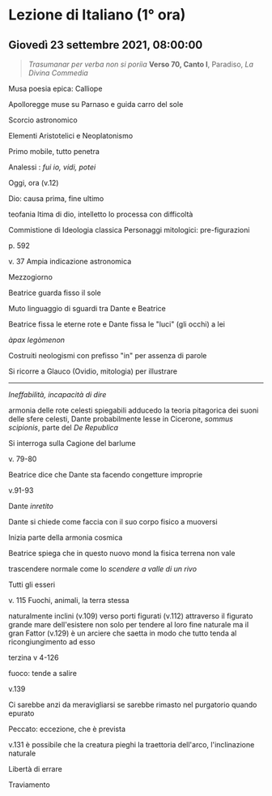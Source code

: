 # Lezione di Italiano (1° ora)

## Giovedì 23 settembre 2021, 08:00:00

> _Trasumanar per verba non si poriìa_
> **Verso 70, Canto I**, Paradiso, _La Divina Commedia_

Musa poesia epica: Calliope

Apolloregge muse su Parnaso e guida carro del sole

Scorcio astronomico

Elementi Aristotelici e Neoplatonismo

Primo mobile, tutto penetra


Analessi : *fui io, vidi, potei*

Oggi, ora (v.12)

Dio: causa prima, fine ultimo

teofania ltima di dio, intelletto lo processa con difficoltà

Commistione di Ideologia classica
Personaggi mitologici: pre-figurazioni

p. 592


v. 37 Ampia indicazione astronomica

Mezzogiorno

Beatrice guarda fisso il sole

Muto linguaggio di sguardi tra Dante e Beatrice

Beatrice fissa le eterne rote e Dante fissa le "luci" (gli occhi) a lei


_àpax legòmenon_

Costruiti neologismi con prefisso "in" per assenza di parole

Si ricorre a Glauco (Ovidio, mitologia) per illustrare

---
_Ineffabilità, incapacità di dire_

armonia delle rote celesti spiegabili adducedo la teoria pitagorica dei suoni delle sfere celesti, Dante probabilmente lesse in Cicerone, _sommus scipionis_, parte del _De Republica_

Si interroga sulla Cagione del barlume


v. 79-80

Beatrice dice che Dante sta facendo congetture improprie


v.91-93

Dante _inretito_

Dante si chiede come faccia con il suo corpo fisico a muoversi

Inizia parte della armonia cosmica

Beatrice spiega che in questo nuovo mond la fisica terrena non vale

trascendere normale come lo _scendere a valle di un rivo_

Tutti gli esseri

v. 115
Fuochi, animali, la terra stessa

naturalmente inclini (v.109) verso porti figurati (v.112) attraverso il figurato grande mare dell'esistere non solo per tendere al loro fine naturale ma il gran Fattor (v.129) è un arciere che saetta in modo che tutto tenda al ricongiungimento ad esso


terzina v 4-126

fuoco: tende a salire

v.139

Ci sarebbe anzi da meravigliarsi se sarebbe rimasto nel purgatorio quando epurato

Peccato: eccezione, che è prevista

v.131 è possibile che la creatura pieghi la traettoria dell'arco, l'inclinazione naturale

Libertà di errare

Traviamento
<!--stackedit_data:
eyJoaXN0b3J5IjpbNTgzMjA1NzUzLC0xNjIwMDM3NDJdfQ==
-->